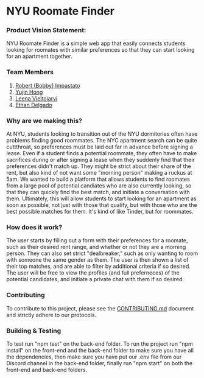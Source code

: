 # NYU Roomate Finder

###  Product Vision Statement:
NYU Roomate Finder is a simple web app that easily connects students looking for roomates with similar preferences so that they can start looking for an apartment together.

### Team Members
1. [Robert (Bobby) Impastato](https://github.com/bobbyimpastato)
2. [Yujin Hong](https://github.com/hongsimmon)
3. [Leena Vieltojarvi](https://github.com/Shadowcat567)
4. [Ethan Delgado](https://github.com/ethan-delgado)

### Why are we making this?
At NYU, students looking to transition out of the NYU dormitories often have problems finding good roommates. The NYC apartment search can be quite cuttthroat, so preferences must be laid out far in advance before signing a lease. Even if a student finds a potential roommate, they often have to make sacrifices during or after signing a lease when they suddenly find that their preferences didn't match up. They might be strict about their share of the rent, but also kind of not want some "morning person" making a ruckus at 5am. We wanted to build a platform that allows students to find roomates from a large pool of potential candiates who are also currently looking, so that they can quickly find the best match, and initiate a conversation with them. Ultimately, this will allow students to start looking for an apartment as soon as possible, not just with those that qualify, but with those who are the best possible matches for them. It's kind of like Tinder, but for roommates.

### How does it work?
The user starts by filling out a form with their preferences for a roomate, such as their desired rent range, and whether or not they are a morning person. They can also set strict "dealbreaker," such as only wanting to room with someone the same gender as them. The user is then shown a list of their top matches, and are able to filter by additional criteria if so desired. The user will be free to view the profiles (and full preferneces) of the potential candidates, and initiate a private chat with them if so desired.

### Contributing
To contribute to this project, please see the [CONTRIBUTING.md](https://github.com/agiledev-students-spring2024/roomate-finder/blob/master/CONTRIBUTING.md) document and strictly adhere to our protocols.

### Building & Testing
To test run "npm test" on the back-end folder. 
To run the project run "npm install" on the front-end and the back-end folder to make sure you have all the dependencies, then make sure you have put our .env file from our Discord channel in the back-end folder, finally run "npm start" on both the front-end and back-end folders. 

